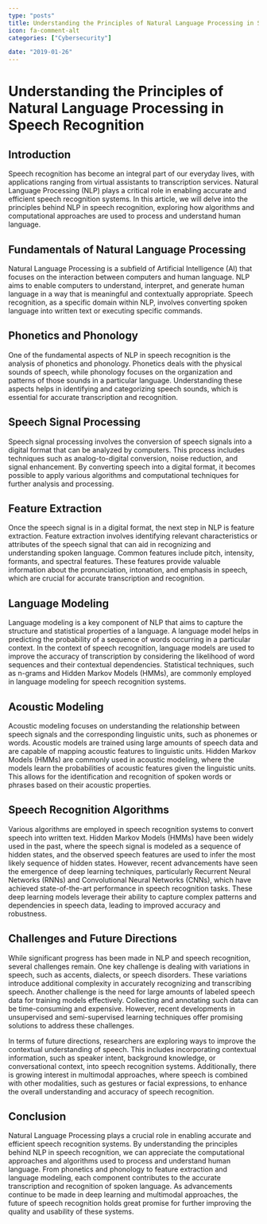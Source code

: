```yaml
---
type: "posts"
title: Understanding the Principles of Natural Language Processing in Speech Recognition
icon: fa-comment-alt
categories: ["Cybersecurity"]

date: "2019-01-26"
---
```




# Understanding the Principles of Natural Language Processing in Speech Recognition

## Introduction

Speech recognition has become an integral part of our everyday lives, with applications ranging from virtual assistants to transcription services. Natural Language Processing (NLP) plays a critical role in enabling accurate and efficient speech recognition systems. In this article, we will delve into the principles behind NLP in speech recognition, exploring how algorithms and computational approaches are used to process and understand human language.

## Fundamentals of Natural Language Processing

Natural Language Processing is a subfield of Artificial Intelligence (AI) that focuses on the interaction between computers and human language. NLP aims to enable computers to understand, interpret, and generate human language in a way that is meaningful and contextually appropriate. Speech recognition, as a specific domain within NLP, involves converting spoken language into written text or executing specific commands.

## Phonetics and Phonology

One of the fundamental aspects of NLP in speech recognition is the analysis of phonetics and phonology. Phonetics deals with the physical sounds of speech, while phonology focuses on the organization and patterns of those sounds in a particular language. Understanding these aspects helps in identifying and categorizing speech sounds, which is essential for accurate transcription and recognition.

## Speech Signal Processing

Speech signal processing involves the conversion of speech signals into a digital format that can be analyzed by computers. This process includes techniques such as analog-to-digital conversion, noise reduction, and signal enhancement. By converting speech into a digital format, it becomes possible to apply various algorithms and computational techniques for further analysis and processing.

## Feature Extraction

Once the speech signal is in a digital format, the next step in NLP is feature extraction. Feature extraction involves identifying relevant characteristics or attributes of the speech signal that can aid in recognizing and understanding spoken language. Common features include pitch, intensity, formants, and spectral features. These features provide valuable information about the pronunciation, intonation, and emphasis in speech, which are crucial for accurate transcription and recognition.

## Language Modeling

Language modeling is a key component of NLP that aims to capture the structure and statistical properties of a language. A language model helps in predicting the probability of a sequence of words occurring in a particular context. In the context of speech recognition, language models are used to improve the accuracy of transcription by considering the likelihood of word sequences and their contextual dependencies. Statistical techniques, such as n-grams and Hidden Markov Models (HMMs), are commonly employed in language modeling for speech recognition systems.

## Acoustic Modeling

Acoustic modeling focuses on understanding the relationship between speech signals and the corresponding linguistic units, such as phonemes or words. Acoustic models are trained using large amounts of speech data and are capable of mapping acoustic features to linguistic units. Hidden Markov Models (HMMs) are commonly used in acoustic modeling, where the models learn the probabilities of acoustic features given the linguistic units. This allows for the identification and recognition of spoken words or phrases based on their acoustic properties.

## Speech Recognition Algorithms

Various algorithms are employed in speech recognition systems to convert speech into written text. Hidden Markov Models (HMMs) have been widely used in the past, where the speech signal is modeled as a sequence of hidden states, and the observed speech features are used to infer the most likely sequence of hidden states. However, recent advancements have seen the emergence of deep learning techniques, particularly Recurrent Neural Networks (RNNs) and Convolutional Neural Networks (CNNs), which have achieved state-of-the-art performance in speech recognition tasks. These deep learning models leverage their ability to capture complex patterns and dependencies in speech data, leading to improved accuracy and robustness.

## Challenges and Future Directions

While significant progress has been made in NLP and speech recognition, several challenges remain. One key challenge is dealing with variations in speech, such as accents, dialects, or speech disorders. These variations introduce additional complexity in accurately recognizing and transcribing speech. Another challenge is the need for large amounts of labeled speech data for training models effectively. Collecting and annotating such data can be time-consuming and expensive. However, recent developments in unsupervised and semi-supervised learning techniques offer promising solutions to address these challenges.

In terms of future directions, researchers are exploring ways to improve the contextual understanding of speech. This includes incorporating contextual information, such as speaker intent, background knowledge, or conversational context, into speech recognition systems. Additionally, there is growing interest in multimodal approaches, where speech is combined with other modalities, such as gestures or facial expressions, to enhance the overall understanding and accuracy of speech recognition.

## Conclusion

Natural Language Processing plays a crucial role in enabling accurate and efficient speech recognition systems. By understanding the principles behind NLP in speech recognition, we can appreciate the computational approaches and algorithms used to process and understand human language. From phonetics and phonology to feature extraction and language modeling, each component contributes to the accurate transcription and recognition of spoken language. As advancements continue to be made in deep learning and multimodal approaches, the future of speech recognition holds great promise for further improving the quality and usability of these systems.